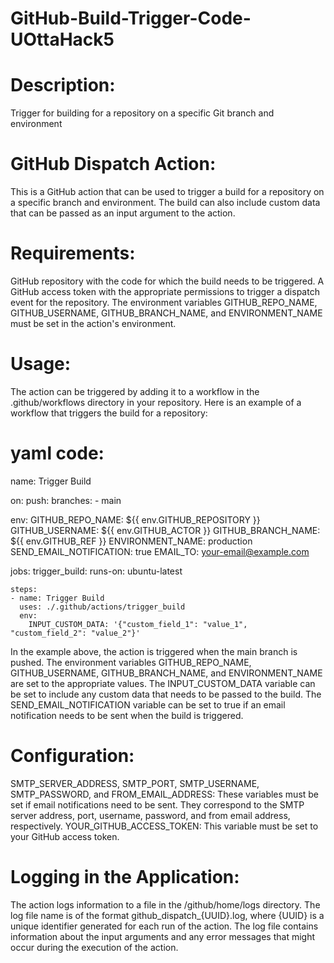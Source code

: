 # GitHub-Build-Trigger-Code-UOttaHack5

# Description: 

Trigger for building for a repository on a specific Git branch and environment

# GitHub Dispatch Action:  

This is a GitHub action that can be used to trigger a build for a repository on a specific branch and environment. The build can also include custom data that can be passed as an input argument to the action.

# Requirements: 

GitHub repository with the code for which the build needs to be triggered.
A GitHub access token with the appropriate permissions to trigger a dispatch event for the repository.
The environment variables GITHUB_REPO_NAME, GITHUB_USERNAME, GITHUB_BRANCH_NAME, and ENVIRONMENT_NAME must be set in the action's environment.

# Usage: 
The action can be triggered by adding it to a workflow in the .github/workflows directory in your repository. Here is an example of a workflow that triggers the build for a repository: 

# yaml code: 

name: Trigger Build

on:
  push:
    branches:
      - main

env:
  GITHUB_REPO_NAME: ${{ env.GITHUB_REPOSITORY }}
  GITHUB_USERNAME: ${{ env.GITHUB_ACTOR }}
  GITHUB_BRANCH_NAME: ${{ env.GITHUB_REF }}
  ENVIRONMENT_NAME: production
  SEND_EMAIL_NOTIFICATION: true
  EMAIL_TO: your-email@example.com

jobs:
    trigger_build:
    runs-on: ubuntu-latest

    steps:
    - name: Trigger Build
      uses: ./.github/actions/trigger_build
      env:
        INPUT_CUSTOM_DATA: '{"custom_field_1": "value_1", "custom_field_2": "value_2"}'

In the example above, the action is triggered when the main branch is pushed. The environment variables GITHUB_REPO_NAME, GITHUB_USERNAME, GITHUB_BRANCH_NAME, and ENVIRONMENT_NAME are set to the appropriate values. The INPUT_CUSTOM_DATA variable can be set to include any custom data that needs to be passed to the build. The SEND_EMAIL_NOTIFICATION variable can be set to true if an email notification needs to be sent when the build is triggered.

# Configuration: 

SMTP_SERVER_ADDRESS, SMTP_PORT, SMTP_USERNAME, SMTP_PASSWORD, and FROM_EMAIL_ADDRESS: These variables must be set if email notifications need to be sent. They correspond to the SMTP server address, port, username, password, and from email address, respectively.
YOUR_GITHUB_ACCESS_TOKEN: This variable must be set to your GitHub access token.

# Logging in the Application: 

The action logs information to a file in the /github/home/logs directory. The log file name is of the format github_dispatch_{UUID}.log, where {UUID} is a unique identifier generated for each run of the action. The log file contains information about the input arguments and any error messages that might occur during the execution of the action.


